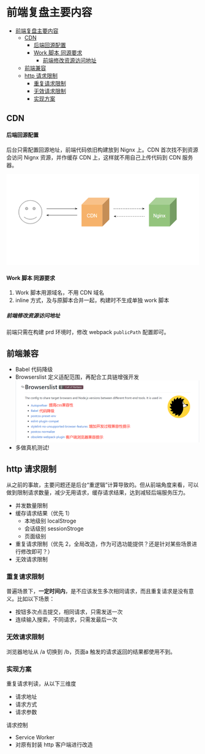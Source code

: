 # 前端复盘主要内容
- [前端复盘主要内容](#%e5%89%8d%e7%ab%af%e5%a4%8d%e7%9b%98%e4%b8%bb%e8%a6%81%e5%86%85%e5%ae%b9)
  - [CDN](#cdn)
      - [后端回源配置](#%e5%90%8e%e7%ab%af%e5%9b%9e%e6%ba%90%e9%85%8d%e7%bd%ae)
      - [Work 脚本 同源要求](#work-%e8%84%9a%e6%9c%ac-%e5%90%8c%e6%ba%90%e8%a6%81%e6%b1%82)
        - [前端修改资源访问地址](#%e5%89%8d%e7%ab%af%e4%bf%ae%e6%94%b9%e8%b5%84%e6%ba%90%e8%ae%bf%e9%97%ae%e5%9c%b0%e5%9d%80)
  - [前端兼容](#%e5%89%8d%e7%ab%af%e5%85%bc%e5%ae%b9)
  - [http 请求限制](#http-%e8%af%b7%e6%b1%82%e9%99%90%e5%88%b6)
    - [重复请求限制](#%e9%87%8d%e5%a4%8d%e8%af%b7%e6%b1%82%e9%99%90%e5%88%b6)
    - [无效请求限制](#%e6%97%a0%e6%95%88%e8%af%b7%e6%b1%82%e9%99%90%e5%88%b6)
    - [实现方案](#%e5%ae%9e%e7%8e%b0%e6%96%b9%e6%a1%88)
## CDN

#### 后端回源配置
后台只需配置回源地址，前端代码依旧构建放到 Nignx 上。CDN 首次找不到资源会访问 Nignx 资源，并作缓存 CDN 上，这样就不用自己上传代码到 CDN 服务器。

![](https://github.com/laoergege/laoergege-blog/blob/master/images/123.PNG?raw=true)

#### Work 脚本 同源要求
1. Work 脚本用源域名，不用 CDN 域名
2. inline 方式，及与原脚本合并一起，构建时不生成单独 work 脚本

##### 前端修改资源访问地址
前端只需在构建 prd 环境时，修改 webpack `publicPath` 配置即可。

## 前端兼容
  - Babel 代码降级
  - Browserslist 定义适配范围，再配合工具链增强开发![](https://github.com/laoergege/laoergege-blog/blob/master/images/%E5%BE%AE%E4%BF%A1%E5%9B%BE%E7%89%87_20191114223857.png?raw=true)
  - 多做真机测试!

## http 请求限制
从之前的事故，主要问题还是后台“重逻辑”计算导致的。但从前端角度来看，可以做到限制请求数量，减少无用请求，缓存请求结果，达到减轻后端服务压力。

- 并发数量限制
- 缓存请求结果（优先 1）
  - 本地级别 localStroge
  - 会话级别 sessionStroge
  - 页面级别
- 重复请求限制（优先 2，全局改造，作为可选功能提供？还是针对某些场景进行修改即可？）
- 无效请求限制

### 重复请求限制
普遍场景下，**一定时间内**，是不应该发生多次相同请求，而且重复请求是没有意义。比如以下场景：
- 按钮多次点击提交，相同请求，只需发送一次
- 连续输入搜索，不同请求，只需发最后一次

### 无效请求限制
浏览器地址从 /a 切换到 /b，页面a 触发的请求返回的结果都使用不到。 

### 实现方案

重复请求判读，从以下三维度
  - 请求地址
  - 请求方式
  - 请求参数

请求控制
- Service Worker
- 对原有封装 http 客户端进行改造





